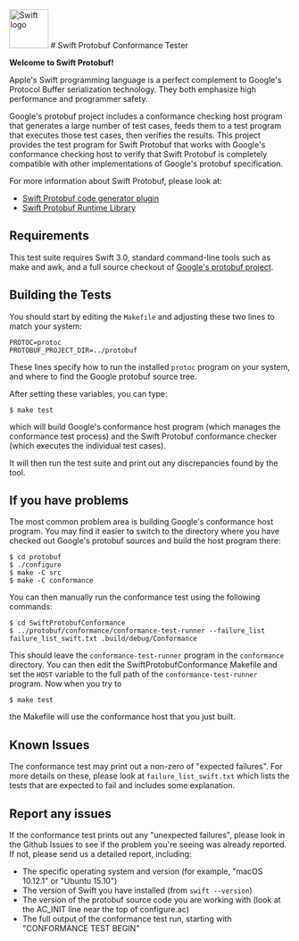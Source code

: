 <img src="https://swift.org/assets/images/swift.svg" alt="Swift logo" height="70" >
# Swift Protobuf Conformance Tester

**Welcome to Swift Protobuf!**

Apple's Swift programming language is a perfect complement to Google's Protocol
Buffer serialization technology.  They both emphasize high performance
and programmer safety.

Google's protobuf project includes a conformance checking host program that generates a large number of test cases, feeds them to a test program that executes those test cases, then verifies the results.  This project provides the test program for Swift Protobuf that works with Google's conformance checking host to verify that Swift Protobuf is completely compatible with other implementations of Google's protobuf specification.

For more information about Swift Protobuf, please look at:
* [Swift Protobuf code generator plugin](https://github.com/apple/swift-protobuf-plugin)
* [Swift Protobuf Runtime Library](https://github.com/apple/swift-protobuf-runtime)

## Requirements

This test suite requires Swift 3.0, standard command-line tools such as make and awk, and a full source checkout of [Google's protobuf project](https://github.com/google/protobuf).

## Building the Tests

You should start by editing the `Makefile` and adjusting these two lines to match your system:
```
PROTOC=protoc
PROTOBUF_PROJECT_DIR=../protobuf
```

These lines specify how to run the installed `protoc` program on your system, and where to find the Google protobuf source tree.

After setting these variables, you can type:
```
$ make test
```

which will build Google's conformance host program (which manages the conformance test process) and the Swift Protobuf conformance checker (which executes the individual test cases).

It will then run the test suite and print out any discrepancies found by the tool.

## If you have problems

The most common problem area is building Google's conformance host program.  You may find it easier to switch to the directory where you have checked out Google's protobuf sources and build the host program there:
```
$ cd protobuf
$ ./configure
$ make -C src
$ make -C conformance
```

You can then manually run the conformance test using the following commands:
```
$ cd SwiftProtobufConformance
$ ../protobuf/conformance/conformance-test-runner --failure_list failure_list_swift.txt .build/debug/Conformance
```

This should leave the `conformance-test-runner` program in the `conformance` directory.  You can then edit the SwiftProtobufConformance Makefile and set the `HOST` variable to the full path of the `conformance-test-runner` program.  Now when you try to
```
$ make test
```
the Makefile will use the conformance host that you just built.

## Known Issues

The conformance test may print out a non-zero of "expected failures".  For more details on these, please look at `failure_list_swift.txt` which lists the tests that are expected to fail and includes some explanation.

## Report any issues

If the conformance test prints out any "unexpected failures", please look in the Github Issues to see if the problem you're seeing was already reported.  If not, please send us a detailed report, including:
* The specific operating system and version (for example, "macOS 10.12.1" or "Ubuntu 15.10")
* The version of Swift you have installed (from `swift --version`)
* The version of the protobuf source code you are working with (look at the AC_INIT line near the top of configure.ac)
* The full output of the conformance test run, starting with "CONFORMANCE TEST BEGIN"

